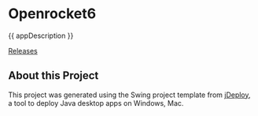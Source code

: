 # Openrocket6

{{ appDescription }}

[Releases](https://github.com/sovanmohan/openrocket6/releases)

## About this Project

This project was generated using the Swing project template from [jDeploy](https://www.jdeploy.com), a tool to deploy Java desktop apps on Windows, Mac.